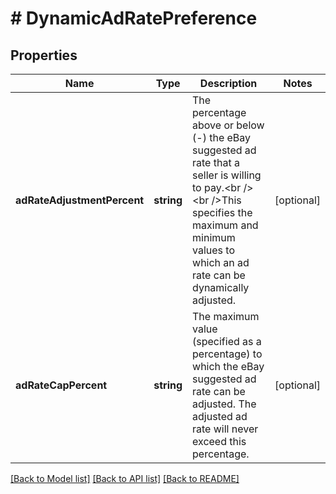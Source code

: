 # # DynamicAdRatePreference

## Properties

Name | Type | Description | Notes
------------ | ------------- | ------------- | -------------
**adRateAdjustmentPercent** | **string** | The percentage above or below (-) the eBay suggested ad rate that a seller is willing to pay.&lt;br /&gt;&lt;br /&gt;This specifies the maximum and minimum values to which an ad rate can be dynamically adjusted. | [optional]
**adRateCapPercent** | **string** | The maximum value (specified as a percentage) to which the eBay suggested ad rate can be adjusted. The adjusted ad rate will never exceed this percentage. | [optional]

[[Back to Model list]](../../README.md#models) [[Back to API list]](../../README.md#endpoints) [[Back to README]](../../README.md)
